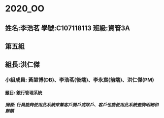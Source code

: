 # 2020_OO

## 姓名:李浩茗 學號:C107118113 班級:資管3A

## 第五組 

## 組長:洪仁傑

### 小組成員: 黃堃博(DB)、李浩茗(後端)、李永宸(前端)、洪仁傑(PM)

#### 題目: 銀行管理系統

##### 摘要: 行員能夠使用此系統來幫客戶開戶或除戶、客戶也能使用此系統查詢明細和餘額
